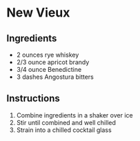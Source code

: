 # New Vieux

## Ingredients

* 2 ounces rye whiskey
* 2/3 ounce apricot brandy
* 3/4 ounce Benedictine
* 3 dashes Angostura bitters

## Instructions

1. Combine ingredients in a shaker over ice
2. Stir until combined and well chilled
3. Strain into a chilled cocktail glass
